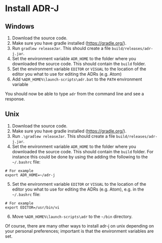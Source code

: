 # Install ADR-J

## Windows

1. Download the source code.
2. Make sure you have gradle installed (https://gradle.org/).
3. Run `gradlew releaseJar`. This should create a file `build/releases/adr-j.jar`.
4. Set the environment variable `ADR_HOME` to the folder where you downloaded the source code. This should contain the `build` folder.
5. Set the environment variable `EDITOR` or `VISUAL` to the location of the editor you what to use for editing the ADRs (e.g. Atom)
6. Add `%ADR_HOME%\launch-scripts\adr.bat` to the `PATH` environment variable

You should now be able to type `adr` from the command line and see a response.

## Unix

1. Download the source code.
2. Make sure you have gradle installed (https://gradle.org/).
3. Run `.\gradlew releaseJar`. This should create a file `build/releases/adr-j.jar`.
4. Set the environment variable `ADR_HOME` to the folder where you downloaded the source code. This should contain the `build` folder. For instance this could be done by using the adding the following to the `~/.bashrc` file:
```
# For example
export ADR_HOME=~/adr-j
```

5. Set the environment variable `EDITOR` or `VISUAL` to the location of the editor you what to use for editing the ADRs (e.g. Atom), e.g. in the `~/.bashrc` file:
```
# For example
export EDITOR=/usr/bin/vi
```

6. Move `%ADR_HOME%\launch-scripts\adr` to the `~/bin` directory.

Of course, there are many other ways to install adr-j on unix depending on your personal preferences; important is that the environment variables are set.
